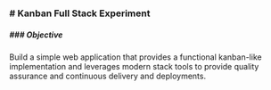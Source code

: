 ### # Kanban Full Stack Experiment

##### ### Objective
Build a simple web application that provides a functional kanban-like implementation and leverages modern stack tools to provide quality assurance and continuous delivery and deployments.

